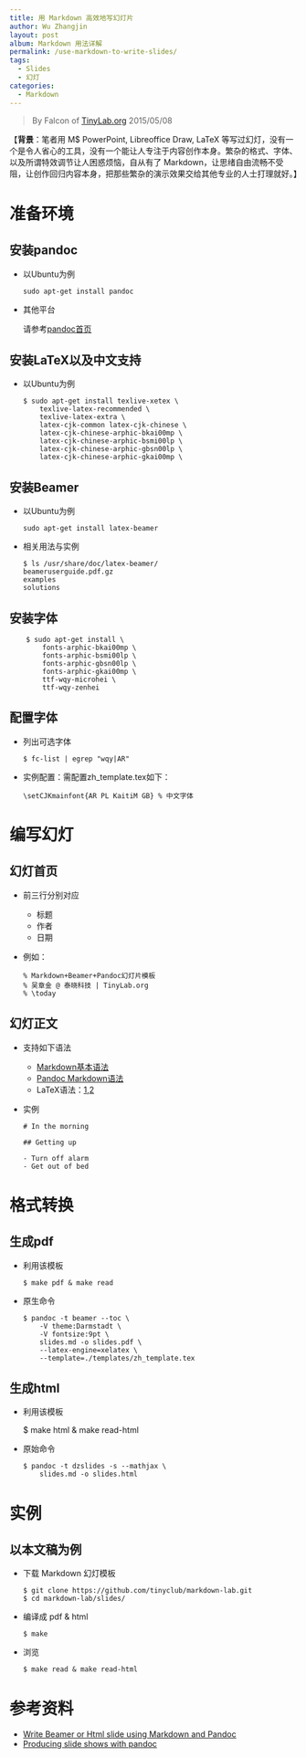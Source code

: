 ```yaml
---
title: 用 Markdown 高效地写幻灯片
author: Wu Zhangjin
layout: post
album: Markdown 用法详解
permalink: /use-markdown-to-write-slides/
tags:
  - Slides
  - 幻灯
categories:
  - Markdown
---
```


> By Falcon of [TinyLab.org][1]
> 2015/05/08

【**背景**：笔者用 M$ PowerPoint, Libreoffice Draw, LaTeX 等写过幻灯，没有一个是令人省心的工具，没有一个能让人专注于内容创作本身。繁杂的格式、字体、以及所谓特效调节让人困惑烦恼，自从有了 Markdown，让思绪自由流畅不受阻，让创作回归内容本身，把那些繁杂的演示效果交给其他专业的人士打理就好。】


# 准备环境

## 安装pandoc

  * 以Ubuntu为例

        sudo apt-get install pandoc


  * 其他平台

    请参考[pandoc首页][2]

## 安装LaTeX以及中文支持

  * 以Ubuntu为例

        $ sudo apt-get install texlive-xetex \
            texlive-latex-recommended \
            texlive-latex-extra \
            latex-cjk-common latex-cjk-chinese \
            latex-cjk-chinese-arphic-bkai00mp \
            latex-cjk-chinese-arphic-bsmi00lp \
            latex-cjk-chinese-arphic-gbsn00lp \
            latex-cjk-chinese-arphic-gkai00mp \


## 安装Beamer

  * 以Ubuntu为例

        sudo apt-get install latex-beamer


  * 相关用法与实例

        $ ls /usr/share/doc/latex-beamer/
        beameruserguide.pdf.gz
        examples
        solutions


## 安装字体

        $ sudo apt-get install \
            fonts-arphic-bkai00mp \
            fonts-arphic-bsmi00lp \
            fonts-arphic-gbsn00lp \
            fonts-arphic-gkai00mp \
            ttf-wqy-microhei \
            ttf-wqy-zenhei


## 配置字体

  * 列出可选字体

        $ fc-list | egrep "wqy|AR"


  * 实例配置：需配置zh_template.tex如下：

        \setCJKmainfont{AR PL KaitiM GB} % 中文字体


# 编写幻灯

## 幻灯首页

  * 前三行分别对应

      * 标题
      * 作者
      * 日期

  * 例如：

        % Markdown+Beamer+Pandoc幻灯片模板
        % 吴章金 @ 泰晓科技 | TinyLab.org
        % \today


## 幻灯正文

  * 支持如下语法

      * [Markdown基本语法][3]
      * [Pandoc Markdown语法][4]
      * LaTeX语法：[1][5],[2][6]

  * 实例

        # In the morning

        ## Getting up

        - Turn off alarm
        - Get out of bed


# 格式转换

## 生成pdf

  * 利用该模板

        $ make pdf & make read


  * 原生命令

        $ pandoc -t beamer --toc \
            -V theme:Darmstadt \
            -V fontsize:9pt \
            slides.md -o slides.pdf \
            --latex-engine=xelatex \
            --template=./templates/zh_template.tex


## 生成html

  * 利用该模板

    $ make html & make read-html

  * 原始命令

        $ pandoc -t dzslides -s --mathjax \
            slides.md -o slides.html


# 实例

## 以本文稿为例

  * 下载 Markdown 幻灯模板

        $ git clone https://github.com/tinyclub/markdown-lab.git
        $ cd markdown-lab/slides/


  * 编译成 pdf & html

        $ make


  * 浏览

        $ make read & make read-html


# 参考资料


  * [Write Beamer or Html slide using Markdown and Pandoc][7]
  * [Producing slide shows with pandoc][8]





 [1]: https://tinylab.org
 [2]: http://johnmacfarlane.net/pandoc/installing.html
 [3]: https://www.markdownguide.org/basic-syntax
 [4]: http://johnmacfarlane.net/pandoc/demo/example9/pandocs-markdown.html
 [5]: http://www.maths.tcd.ie/~dwilkins/LaTeXPrimer/
 [6]: http://latex-project.org/guides/
 [7]: https://github.com/herrkaefer/herrkaefer.github.io/blob/master/_posts/2013-12-17-write-beamer-or-html-slide-using-markown-and-pandoc.markdown
 [8]: http://johnmacfarlane.net/pandoc/README.html#producing-slide-shows-with-pandoc
